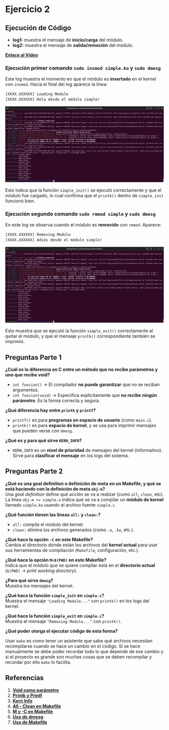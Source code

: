 # Ejercicio 2

## Ejecución de Código

- **log1:** muestra el mensaje de **inicio/carga** del módulo.
- **log2:** muestra el mensaje de **salida/remoción** del módulo.

[**Enlace al Video**](https://youtu.be/Odw8Ir8OegQ)

### **Ejecución primer comando `sudo insmod simple.ko` y `sudo dmesg`**

Este log muestra el momento en que el módulo es **insertado** en el kernel con `insmod`. Hacia el final del log aparece la línea:

```bash
[XXXX.XXXXXX] Loading Module
[XXXX.XXXXXX] Hola desde el módulo simple!
```

![Resultado](../images/ejercicio2_comando1.png "Resultado")

Esto indica que la función `simple_init()` se ejecutó correctamente y que el módulo fue cargado, lo cual confirma que el `printk()` dentro de `simple_init` funcionó bien.

### **Ejecución segundo comando `sudo rmmod simple` y `sudo dmesg`**

En este log se observa cuando el módulo es **removido** con `rmmod`. Aparece:

```bash
[XXXX.XXXXXX] Removing Module
[XXXX.XXXXXX] Adiós desde el módulo simple!
```

![Resultado](../images/ejercicio2_comando2.png "Resultado")

Esto muestra que se ejecutó la función `simple_exit()` correctamente al quitar el módulo, y que el mensaje `printk()` correspondiente también se imprimió.

## Preguntas Parte 1

**¿Cuál es la diferencia en C entre un método que no recibe parámetros y uno que recibe void?**

- `int funcion()` → El compilador **no puede garantizar** que no se reciban argumentos.
- `int funcion(void)` → Especifica explícitamente que **no recibe ningún parámetro**. Es la forma correcta y segura.

**¿Qué diferencia hay entre `printk` y `printf`?**

- `printf()` es para **programas en espacio de usuario** (como `main.c`).
- `printk()` es para **espacio de kernel**, y se usa para imprimir mensajes que pueden verse con `dmesg`.

**¿Qué es y para qué sirve `KERN_INFO`?**

- `KERN_INFO` es un **nivel de prioridad** de mensajes del kernel (informativo). Sirve para **clasificar el mensaje** en los logs del sistema.

## Preguntas Parte 2

**¿Qué es una goal definition o definición de meta en un Makefile, y qué se está haciendo con la definición de meta `obj-m`?**  
Una *goal definition* define qué acción se va a realizar (como `all`, `clean`, etc).  
La línea `obj-m += simple.o` indica que se va a compilar un **módulo de kernel** llamado `simple.ko` usando el archivo fuente `simple.c`.

**¿Qué función tienen las líneas `all:` y `clean:`?**

- `all:` compila el módulo del kernel.
- `clean:` elimina los archivos generados (como `.o`, `.ko`, etc.).

**¿Qué hace la opción `-C` en este Makefile?**  
Cambia al directorio donde están los archivos del **kernel actual** para usar sus herramientas de compilación (`Makefile`, configuración, etc.).

**¿Qué hace la opción `M=$(PWD)` en este Makefile?**  
Indica que el módulo que se quiere compilar está en el **directorio actual** (`$(PWD)` → *print working directory*).

**¿Para qué sirve `dmesg`?**  
Muestra los mensajes del kernel.

**¿Qué hace la función `simple_init` en `simple.c`?**  
Muestra el mensaje `"Loading Module..."` con `printk()` en los logs del kernel.

**¿Qué hace la función `simple_exit` en `simple.c`?**  
Muestra el mensaje `"Removing Module..."` con `printk()`.

**¿Qué poder otorga el ejecutar código de esta forma?**  

Usar `make` es como tener un asistente que sabe qué archivos necesitan recompilarse cuando se hace un cambio en el código. Si se hace manualmente se debe poder recordar todo lo que depende de ese cambio y si el proyecto es grande son muchas cosas que se deben recompilar y recordar por ello `make` lo facilita.

## Referencias

1. **[Void como parámetro](https://es.stackoverflow.com/questions/160095/void-como-par%C3%A1metro-de-una-funci%C3%B3n)**
2. **[Printk y Printf](https://www.quora.com/What-is-the-difference-between-Printk-and-Printf-in-Linux)**
3. **[Kern Info](https://stackoverflow.com/questions/59626722/what-exactly-expands-the-kern-info-and-where-it-is-implemented)**
4. **[All - Clean en Makefile](https://stackoverflow.com/questions/45404569/creating-a-makefile-c-using-all-clean-and-other)**
5. **[M y -C en Makefile](https://stackoverflow.com/questions/20301591/m-option-in-make-command-makefile)**
6. **[Uso de dmesg](https://es.wikipedia.org/wiki/Dmesg)**
7. **[Uso de Makefile](https://old.chuidiang.org/clinux/herramientas/makefile.php)**
